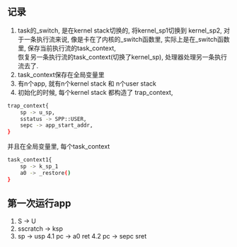 ## 记录
1. task的_switch, 是在kernel stack切换的, 将kernel_sp1切换到 kernel_sp2, 对于一条执行流来说, 像是卡在了内核的_switch函数里, 实际上是在_switch函数里, 保存当前执行流的task_context,   
恢复另一条执行流的task_context(切换了kernel_sp), 处理器处理另一条执行流去了.
2. task_context保存在全局变量里
3. 有n个app, 就有n个kernel stack 和 n个user stack
4. 初始化的时候, 每个kernel stack 都构造了 trap_context, 
```sh
trap_context{
    sp -> u_sp,
    sstatus -> SPP::USER,
    sepc -> app_start_addr,
}
```
并且在全局变量里, 每个task_context
```sh
task_context1{
    sp -> k_sp_1
    a0 -> _restore()
}
```

## 第一次运行app
1. S -> U
2. sscratch -> ksp
3. sp -> usp
4.1 pc -> a0 ret
4.2 pc -> sepc sret